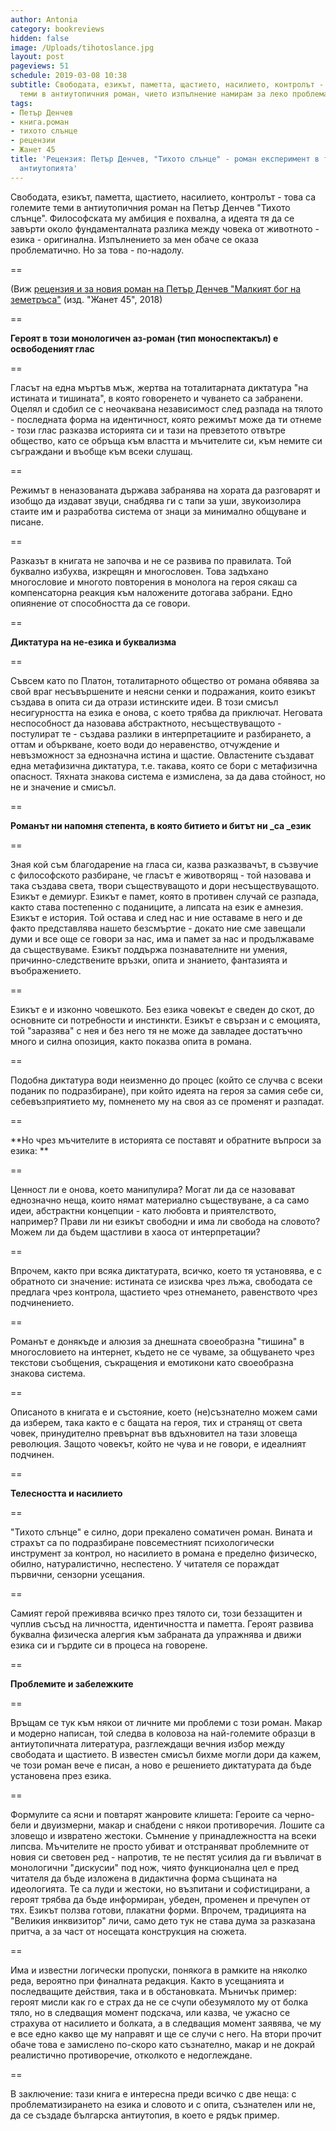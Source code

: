 ```yaml
---
author: Antonia
category: bookreviews
hidden: false
image: /Uploads/tihotoslance.jpg
layout: post
pageviews: 51
schedule: 2019-03-08 10:38
subtitle: Свободата, езикът, паметта, щастието, насилието, контролът - това са големите
  теми в антиутопичния роман, чието изпълнение намирам за леко проблематично
tags:
- Петър Денчев
- книга.роман
- тихото слънце
- рецензии
- Жанет 45
title: 'Рецензия: Петър Денчев, "Тихото слънце" - роман експеримент в традицията на
  антиутопията'
---
```


Свободата, езикът, паметта, щастието, насилието, контролът - това са големите теми в антиутопичния роман на Петър Денчев "Тихото слънце". Философската му амбиция е похвална, а идеята тя да се завърти около фундаменталната разлика между човека от животното - езика - оригинална. Изпълнението за мен обаче се оказа проблематично. Но за това - по-надолу. 

\==

(Виж [рецензия и за новия роман на Петър Денчев "Малкият бог на земетръса"](https://literaturnirazgovori.com/bookreviews/2019/02/19/10-56-%D1%80%D0%B5%D1%86%D0%B5%D0%BD%D0%B7%D0%B8%D1%8F-%D0%BF%D0%B5%D1%82%D1%8A%D1%80-%D0%B4%D0%B5%D0%BD%D1%87%D0%B5%D0%B2-%D0%BC%D0%B0%D0%BB%D0%BA%D0%B8%D1%8F%D1%82-%D0%B1%D0%BE%D0%B3-%D0%BD%D0%B0-%D0%B7%D0%B5%D0%BC%D0%B5%D1%82%D1%80%D1%8A%D1%81%D0%B0-%D1%81%D0%B5%D0%B1%D0%B5%D1%80%D0%B0%D0%B7%D0%B1%D0%B8%D1%80%D0%B0%D0%BD%D0%B5%D1%82%D0%BE-%D0%BA%D0%B0%D1%82%D0%BE-%D0%BF%D0%BE%D0%B7%D0%BD%D0%B0%D0%BD%D0%B8%D0%B5-%D0%B7%D0%B0-%D1%81%D0%BE%D0%B1%D1%81%D1%82%D0%B2%D0%B5%D0%BD%D0%B8%D1%82%D0%B5-%D0%BD%D0%B8-%D0%BA%D0%B0%D1%82%D0%B0%D1%81%D1%82%D1%80%D0%BE%D1%84%D0%B8.html) (изд. "Жанет 45", 2018)

\==

**Героят в този монологичен аз-роман (тип моноспектакъл) е освободеният глас**

\==

Гласът на една мъртъв мъж, жертва на тоталитарната диктатура "на истината и тишината", в която говоренето и чуването са забранени. Оцелял и сдобил се с неочаквана независимост след разпада на тялото - последната форма на идентичност, която режимът може да ти отнеме - този глас разказва историята си и тази на превзетото отвътре общество, като се обръща към властта и мъчителите си, към немите си съграждани и въобще към всеки слушащ. 

\==

Режимът в неназованата държава забранява на хората да разговарят и изобщо да издават звуци, снабдява ги с тапи за уши, звукоизолира стаите им и разработва система от знаци за минимално общуване и писане. 

\==

Разказът в книгата не започва и не се развива по правилата. Той буквално избухва, изкрещян и многословен. Това задъхано многословие и многото повторения в монолога на героя сякаш са компенсаторна реакция към наложените дотогава забрани. Едно опиянение от способността да се говори. 

\==

**Диктатура на не-езика и буквализма**

\==

Съвсем като по Платон, тоталитарното общество от романа обявява за свой враг несъвършените и неясни сенки и подражания, които езикът създава в опита си да отрази истинските идеи. В този смисъл несигурността на езика е онова, с което трябва да приключат. Неговата неспособност да назовава абстрактното, несъществуващото - постулират те - създава разлики в интерпретациите и разбирането, а оттам и объркване, което води до неравенство, отчуждение и невъзможност за еднозначна истина и щастие. Овластените създават една метафизична диктатура, т.е. такава, която се бори с метафизична опасност. Тяхната знакова система е измислена, за да дава стойност, но не и значение и смисъл. 

\==

**Романът ни напомня степента, в която битието и битът ни _са _език**

\==

Зная кой съм благодарение на гласа си, казва разказвачът, в съзвучие с философското разбиране, че гласът е животворящ - той назовава и така създава света, твори съществуващото и дори несъществуващото. Езикът е демиург. Езикът е памет, която в противен случай се разпада, както става постепенно с поданиците, а липсата на език е амнезия. Езикът е история. Той остава и след нас и ние оставаме в него и де факто представлява нашето безсмъртие - докато ние сме завещали думи и все още се говори за нас, има и памет за нас и продължаваме да съществуваме. Езикът поддържа познавателните ни умения, причинно-следствените връзки, опита и знанието, фантазията и въображението. 

\==

Езикът е и изконно човешкото. Без езика човекът е сведен до скот, до основните си потребности и инстинкти. Езикът е свързан и с емоцията, той "заразява" с нея и без него тя не може да завладее достатъчно много и силна опозиция, както показва опита в романа.

\==

Подобна диктатура води неизменно до процес (който се случва с всеки поданик по подразбиране), при който идеята на героя за самия себе си, себевъзприятието му, помненето му на своя аз се променят и разпадат.

\==

**Но чрез мъчителите в историята се поставят и обратните въпроси за езика: **

\==

Ценност ли е онова, което манипулира? Могат ли да се назовават еднозначно неща, които нямат материално съществуване, а са само идеи, абстрактни концепции - като любовта и приятелството, например? Прави ли ни езикът свободни и има ли свобода на словото? Можем ли да бъдем щастливи в хаоса от интерпретации?

\==

Впрочем, както при всяка диктатурата, всичко, което тя установява, е с обратното си значение: истината се изисква чрез лъжа, свободата се предлага чрез контрола, щастието чрез отнемането, равенството чрез подчинението.

\==

Романът е донякъде и алюзия за днешната своеобразна "тишина" в многословието на интернет, където не се чуваме, за общуването чрез текстови съобщения, съкращения и емотикони като своеобразна знакова система.

\==

Описаното в книгата е и състояние, което (не)съзнателно можем сами да изберем, така както е с бащата на героя, тих и странящ от света човек, принудително превърнат във вдъхновител на тази зловеща революция. Защото човекът, който не чува и не говори, е идеалният подчинен. 

\==

**Телесността и насилието**

\==

"Тихото слънце" е силно, дори прекалено соматичен роман. Вината и страхът са по подразбиране повсеместният психологически инструмент за контрол, но насилието в романа е пределно физическо, обилно, натуралистично, неспестено. У читателя се пораждат първични, сензорни усещания. 

\==

Самият герой преживява всичко през тялото си, този беззащитен и чуплив съсъд на личността, идентичността и паметта. Героят развива буквална физическа алергия към забраната да упражнява и движи езика си и гърдите си в процеса на говорене. 

\==

**Проблемите и забележките**

\==

Връщам се тук към някои от личните ми проблеми с този роман. Макар и модерно написан, той следва в коловоза на най-големите образци в антиутопичната литература, разглеждащи вечния избор между свободата и щастието. В известен смисъл бихме могли дори да кажем, че този роман вече е писан, а ново е решението диктатурата да бъде установена през езика. 

\==

Формулите са ясни и повтарят жанровите клишета: Героите са черно-бели и двуизмерни, макар и снабдени с някои противоречия. Лошите са зловещо и извратено жестоки. Съмнение у принадлежността на всеки липсва. Мъчителите не просто убиват и отстраняват проблемните от новия си световен ред - напротив, те не пестят усилия да ги въвличат в монологични "дискусии" под нож, чиято функционална цел е пред читателя да бъде изложена в дидактична форма същината на идеологията. Те са луди и жестоки, но възпитани и софистицирани, а героят трябва да бъде информиран, убеден, променен и пречупен от тях. Езикът ползва готови, плакатни форми. Впрочем, традицията на "Великия инквизитор" личи, само дето тук не става дума за разказана притча, а за част от носещата конструкция на сюжета.

\==

Има и известни логически пропуски, понякога в рамките на няколко реда, вероятно при финалната редакция. Както в усещанията и последващите действия, така и в обстановката. Мъничък пример: героят мисли как го е страх да не се счупи обезумялото му от болка тяло, но в следващия момент подскача, или казва, че ужасно се страхува от насилието и болката, а в следващия момент заявява, че му е все едно какво ще му направят и ще се случи с него. На втори прочит обаче това е замислено по-скоро като съзнателно, макар и не докрай реалистично противоречие, отколкото е недоглеждане. 

\==

В заключение: тази книга е интересна преди всичко с две неща: с проблематизирането на езика и словото и с опита, съзнателен или не, да се създаде българска антиутопия, в което е рядък пример.